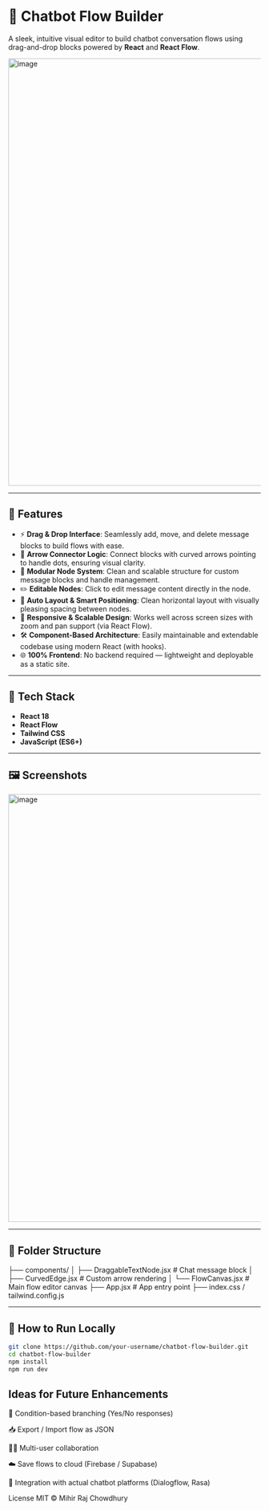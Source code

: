 # 🧠 Chatbot Flow Builder

A sleek, intuitive visual editor to build chatbot conversation flows using drag-and-drop blocks powered by **React** and **React Flow**.

<img width="1887" height="852" alt="image" src="https://github.com/user-attachments/assets/836660f3-b598-4a6e-8cb5-96999eff5732" />


---

## 🚀 Features

- ⚡ **Drag & Drop Interface**: Seamlessly add, move, and delete message blocks to build flows with ease.
- 🎯 **Arrow Connector Logic**: Connect blocks with curved arrows pointing to handle dots, ensuring visual clarity.
- 🧩 **Modular Node System**: Clean and scalable structure for custom message blocks and handle management.
- ✏️ **Editable Nodes**: Click to edit message content directly in the node.
- 🎨 **Auto Layout & Smart Positioning**: Clean horizontal layout with visually pleasing spacing between nodes.
- 🌈 **Responsive & Scalable Design**: Works well across screen sizes with zoom and pan support (via React Flow).
- 🛠️ **Component-Based Architecture**: Easily maintainable and extendable codebase using modern React (with hooks).
- 🌐 **100% Frontend**: No backend required — lightweight and deployable as a static site.

---

## 🧱 Tech Stack

- **React 18**
- **React Flow**
- **Tailwind CSS**
- **JavaScript (ES6+)**

---

## 🖼️ Screenshots
<img width="1895" height="853" alt="image" src="https://github.com/user-attachments/assets/8ce63231-92d7-4413-a0a2-a20dde8c323a" />

---

## 📂 Folder Structure

├── components/
│ ├── DraggableTextNode.jsx # Chat message block
│ ├── CurvedEdge.jsx # Custom arrow rendering
│ └── FlowCanvas.jsx # Main flow editor canvas
├── App.jsx # App entry point
├── index.css / tailwind.config.js



---

## 🧪 How to Run Locally

```bash
git clone https://github.com/your-username/chatbot-flow-builder.git
cd chatbot-flow-builder
npm install
npm run dev
```

##  Ideas for Future Enhancements
📝 Condition-based branching (Yes/No responses)

📥 Export / Import flow as JSON

🧑‍💼 Multi-user collaboration

☁️ Save flows to cloud (Firebase / Supabase)

🎯 Integration with actual chatbot platforms (Dialogflow, Rasa)

 License
MIT © Mihir Raj Chowdhury



